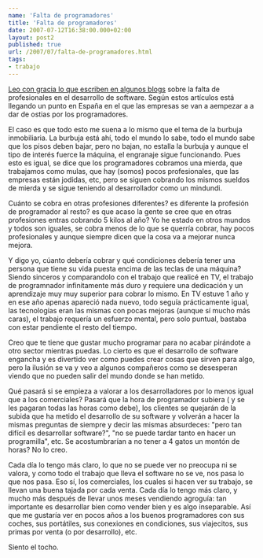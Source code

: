 ```yaml
---
name: 'Falta de programadores'
title: 'Falta de programadores'
date: 2007-07-12T16:38:00.000+02:00
layout: post2
published: true
url: /2007/07/falta-de-programadores.html
tags: 
- trabajo
---
```


[Leo con gracia lo que escriben en algunos blogs](http://javierperez.eu/el-programador-espanol-en-el-ano-2007/) sobre la falta de profesionales en el desarrollo de software. Según estos artículos está llegando un punto en España en el que las empresas se van a aempezar a a dar de ostias por los programadores.  
  
El caso es que todo esto me suena a lo mismo que el tema de la burbuja inmobiliaria. La burbuja está ahí, todo el mundo lo sabe, todo el mundo sabe que los pisos deben bajar, pero no bajan, no estalla la burbuja y aunque el tipo de interés fuerce la máquina, el engranaje sigue funcionando. Pues esto es igual, se dice que los programadores cobramos una mierda, que trabajamos como mulas, que hay (somos) pocos profesionales, que las empresas están jodidas, etc, pero se siguen cobrando los mismos sueldos de mierda y se sigue teniendo al desarrollador como un mindundi.  
  
Cuánto se cobra en otras profesiones diferentes? es diferente la profesión de programador al resto? es que acaso la gente se cree que en otras profesiones entras cobrando 5 kilos al año? Yo he estado en otros mundos y todos son iguales, se cobra menos de lo que se querría cobrar, hay pocos profesionales y aunque siempre dicen que la cosa va a mejorar nunca mejora.  
  
Y digo yo, cúanto debería cobrar y qué condiciones debería tener una persona que tiene su vida puesta encima de las teclas de una máquina? Siendo sinceros y comparandolo con el trabajo que realicé en TV, el trabajo de programnador infinitamente más duro y requiere una dedicación y un aprendizaje muy muy superior para cobrar lo mismo. En TV estuve 1 año y en ese año apenas apareció nada nuevo, todo seguía prácticamente igual, las tecnologías eran las mismas con pocas mejoras (aunque sí mucho más caras), el trabajo requería un esfuerzo mental, pero solo puntual, bastaba con estar pendiente el resto del tiempo.  
  
Creo que te tiene que gustar mucho programar para no acabar pirándote a otro sector mientras puedas. Lo cierto es que el desarrollo de software engancha y es divertido ver como puedes crear cosas que sirven para algo, pero la ilusión se va y veo a algunos compañeros como se desesperan viendo que no pueden salir del mundo donde se han metido.  
  
Qué pasará si se empieza a valorar a los desarrolladores por lo menos igual que a los comerciales? Pasará que la hora de programador subiera ( y se les pagaran todas las horas como debe), los clientes se quejarán de la subida que ha metido el desarrollo de su software y volverán a hacer la mismas preguntas de siempre y decir las mismas absurdeces: "pero tan difícil es desarrollar software?", "no se puede tardar tanto en hacer un programilla", etc. Se acostumbrarían a no tener a 4 gatos un montón de horas? No lo creo.  
  
Cada día lo tengo más claro, lo que no se puede ver no preocupa ni se valora, y como todo el trabajo que lleva el software no se ve, nos pasa lo que nos pasa. Eso sí, los comerciales, los cuales si hacen ver su trabajo, se llevan una buena tajada por cada venta. Cada día lo tengo más claro, y mucho más después de llevar unos meses vendiendo agroguía: tan importante es desarrollar bien como vender bien y es algo inseparable. Así que me gustaría ver en pocos años a los buenos programadores con sus coches, sus portátiles, sus conexiones en condiciones, sus viajecitos, sus primas por venta (o por desarrollo), etc.  
  
Siento el tocho.